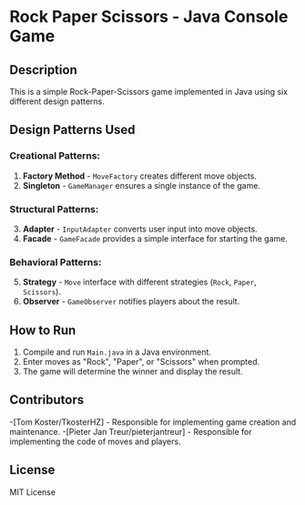 # Rock Paper Scissors - Java Console Game

## Description
This is a simple Rock-Paper-Scissors game implemented in Java using six different design patterns.

## Design Patterns Used
### Creational Patterns:
1. **Factory Method** - `MoveFactory` creates different move objects.
2. **Singleton** - `GameManager` ensures a single instance of the game.

### Structural Patterns:
3. **Adapter** - `InputAdapter` converts user input into move objects.
4. **Facade** - `GameFacade` provides a simple interface for starting the game.

### Behavioral Patterns:
5. **Strategy** - `Move` interface with different strategies (`Rock`, `Paper`, `Scissors`).
6. **Observer** - `GameObserver` notifies players about the result.

## How to Run
1. Compile and run `Main.java` in a Java environment.
2. Enter moves as "Rock", "Paper", or "Scissors" when prompted.
3. The game will determine the winner and display the result.

## Contributors
-[Tom Koster/TkosterHZ] - Responsible for implementing game creation and maintenance.
-[Pieter Jan Treur/pieterjantreur] - Responsible for implementing the code of moves and players.

## License
MIT License

